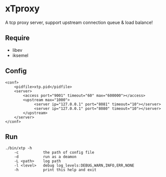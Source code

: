 xTproxy
======
A tcp proxy server, support upstream connection queue & load balance!

Require
------
* libev
* iksemel

Config
------
```
<conf>
    <pidfile>xtp.pid</pidfile>
    <server>
        <access port="9001" timeout="60" max="600000"></access>
        <upstream max="1000">
             <server ip="127.0.0.1" port="8081" timeout="10"></server>
             <server ip="127.0.0.1" port="8080" timeout="10"></server>
        </upstream>
    </server>
</conf>
```

Run
------
```
./bin/xtp -h
    -c           the path of config file
    -d           run as a deamon
    -L <path>    log path
    -l <level>   debug log_levels:DEBUG,WARN,INFO,ERR,NONE
    -h           print this help and exit
```

